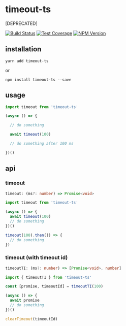# timeout-ts

[DEPRECATED]

[![Build Status][build-badge]][build-status]
[![Test Coverage][coverage-badge]][coverage-result]
[![NPM Version][npm-badge]][npm-url]

## installation

`yarn add timeout-ts`

or

`npm install timeout-ts --save`

## usage

```ts
import timeout from 'timeout-ts'

(async () => {

  // do something

  await timeout(100)

  // do something after 100 ms

})()
```

## api

### timeout

```ts
timeout: (ms?: number) => Promise<void>
```

```ts
import timeout from 'timeout-ts'

(async () => {
  await timeout(100)
  // do something
})()

timeout(100).then(() => {
  // do something
})
```

### timeout (with timeout id)

```ts
timeoutTI: (ms?: number) => [Promise<void>, number]
```

```ts
import { timeoutTI } from 'timeout-ts'

const [promise, timeoutId] = timeoutTI(100)

(async () => {
  await promise
  // do something
})()

clearTimeout(timeoutId)
```

[build-badge]: https://img.shields.io/travis/airt/timeout-ts/master.svg
[build-status]: https://travis-ci.org/airt/timeout-ts
[coverage-badge]: https://img.shields.io/coveralls/airt/timeout-ts.svg
[coverage-result]: https://coveralls.io/github/airt/timeout-ts
[npm-badge]: https://img.shields.io/npm/v/timeout-ts.svg
[npm-url]: https://www.npmjs.com/package/timeout-ts
